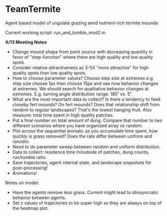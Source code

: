 # TeamTermite
Agent based model of ungulate grazing amid nutrient-rich termite mounds

Current working script: run_and_tumble_mod2.m

**4/13 Meeting Notes**
- Change mound shape from point source with decreasing quantity in favor of "step-function" where there are high quality and low quality spots.
- Consider relative attractiveness as 3-5X "more attractive" for high quality spots than low quality spots.
- How to choose parameter values? Choose step size at extremes e.g. step size choose 1px then choose 15px and see how behavior changes at extremes. We should search for qualitative behavior changes at extremes. E.g. turning angle distribution range: 180˚ vs. 5˚.
- What are the most important data to collect? Is there a tendency to feed closeby fert mounds? On fert mounds? Does that relationship shift from random to regular landscapes? That's the lowest hanging fruit. Also measure: total time spent in high quality patches.
- Put a final number on total amount of dung. Compare that number to two different scenarios where you have organized array vs random.
- Plot across the sequential animals: as you accumulate time spent, how quickly is grass removed? Does the rate differ between unifrom and ranodm.
- Need to do parameter sweep between random and uniform distribution.
- Data to collect: residence time in/outside of patches, dung counts, run/tumble ratio.
- Save trajectories, agent internal state, and landscape snapshots for post-processing!
- Animations!

Notes on model:
- Have the agents remove less grass. Current might lead to idiosyncratic behavior between agents.
- Set z values of trajectories to be super high so they are always on top of the heatmap plot.
